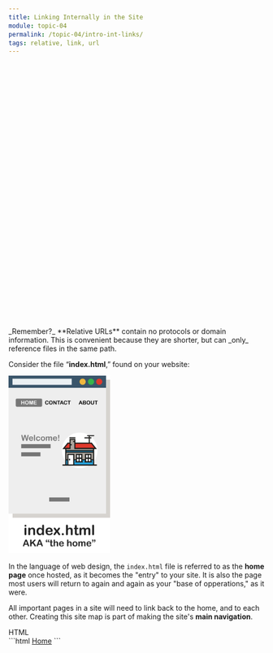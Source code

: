 ```yaml
---
title: Linking Internally in the Site
module: topic-04
permalink: /topic-04/intro-int-links/
tags: relative, link, url
---
```


<div class="divider-heading"></div>

<div class="lightbulb">
   <svg viewBox='0 0 64 64'>
     <g>
       <line x1='32' y1='16' x2='32' y2='0' />
       <line x1='41.40' y1='19.05' x2='50.80' y2='6.11' />
       <line x1='47.21' y1='27.05' x2='62.43' y2='22.11' />
       <line x1='47.21' y1='36.94' x2='62.43' y2='41.88' />
       <line x1='16.78' y1='36.94' x2='1.56' y2='41.88' />
       <line x1='16.78' y1='27.05' x2='1.56' y2='22.11' />
       <line x1='22.59' y1='19.05' x2='13.19' y2='6.11' />
     </g>
   </svg>

   <i class="far fa-lightbulb"></i>
   <i class="fas fa-lightbulb blink"></i>
</div>
_Remember?_ **Relative URLs** contain no protocols or domain information. This is convenient because they are shorter, but can _only_ reference files in the same path.


Consider the file “**index.html**,” found on your website:

<img src="../img/home-page.png" alt="simple about page" style="width: 200px;" />


In the language of web design, the `index.html` file is referred to as the **home page** once hosted, as it becomes the "entry" to your site. It is also the page most users will return to again and again as your "base of opperations," as it were.

All important pages in a site will need to link back to the home, and to each other. Creating this site map is part of making the site's **main navigation**.

<div id="code-heading">HTML</div>
```html
<a href="./index.html" target="_blank">Home</a>
```
